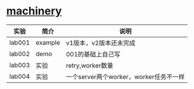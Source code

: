 # [machinery](https://github.com/RichardKnop/machinery)

|实验|简介|说明|
|---|---|---|
|lab001|example|v1版本，v2版本还未完成 |
|lab002|demo|001的基础上自己写|
|lab003|实验|retry,worker数量|
|lab004|实验|一个server两个worker，worker任务不一样|